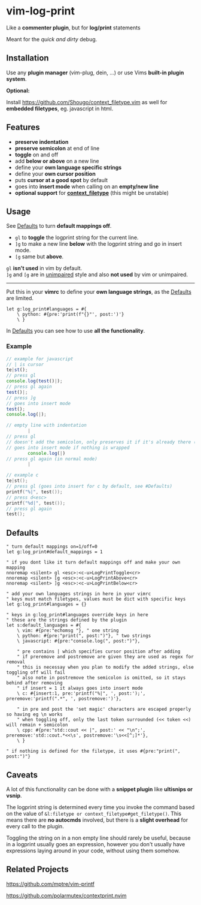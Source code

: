 # vim-log-print

Like a **commenter plugin**, but for **log/print** statements

Meant for the *quick and dirty* debug.

## Installation

Use any **plugin manager** (vim-plug, dein, ...) or use Vims **built-in plugin system**.

**Optional:**

Install https://github.com/Shougo/context_filetype.vim as well for **embedded filetypes**, eg. javascript in html.

## Features

* **preserve indentation**
* **preserve semicolon** at end of line
* **toggle** on and off
* add **below or above** on a new line
* define your **own language specific strings**
* define your **own cursor position**
* puts **cursor at a good spot** by default
* goes into **insert mode** when calling on an **empty/new line**
* **optional support** for [**context_filetype**](https://github.com/Shougo/context_filetype.vim) (this might be unstable)
		
## Usage

See [Defaults](#Defaults) to turn **default mappings off**.

* `gl` to **toggle** the logprint string for the current line.
* `]g` to make a new line **below** with the logprint string and go in insert mode.
* `[g` same but **above**.

`gl` **isn't used** in vim by default.\
`]g` and `[g` are in [unimpaired](https://github.com/tpope/vim-unimpaired) style and also **not used** by vim or unimpaired.

---

Put this in your **vimrc** to define your **own language strings**, as the [Defaults](#Defaults) are limited.

```vim
let g:log_print#languages = #{
	\ python: #{pre:'print(f"{}"', post:')'}
	\ }
```

In [Defaults](#Defaults) you can see how to use **all the functionality**.

### Example
```javascript
// example for javascript
// | is cursor
te|st();
// press gl
console.log(test()|);
// press gl again
test()|;
// press ]g
// goes into insert mode
test();
console.log(|);

// empty line with indentation
		|
// press gl
// doesn't add the semicolon, only preserves it if it's already there (you can change this)
// goes into insert mode if nothing is wrapped
		console.log(|)
// press gl again (in normal mode)
		|
```
```c
// example c
te|st();
// press gl (goes into insert for c by default, see #Defaults)
printf("%|", test());
// press d<esc>
printf("%d|", test());
// press gl again
test();
```

## Defaults

```vim
" turn default mappings on=1/off=0
let g:log_print#default_mappings = 1

" if you dont like it turn default mappings off and make your own mapping
nnoremap <silent> gl <esc>:<c-u>LogPrintToggle<cr>
nnoremap <silent> [g <esc>:<c-u>LogPrintAbove<cr>
nnoremap <silent> ]g <esc>:<c-u>LogPrintBelow<cr>

" add your own languages strings in here in your vimrc
" keys must match filetypes, values must be dict with specific keys
let g:log_print#languages = {}

" keys in g:log_print#languages override keys in here
" these are the strings defined by the plugin
let s:default_languages = #{
	\ vim: #{pre:"echomsg "}, " one string
	\ python: #{pre:"print(", post:")"}, " two strings
	\ javascript: #{pre:"console.log(", post:")"},			

	" pre contains | which specifies cursor position after adding
	" if preremove and postremove are given they are used as regex for removal
	" this is necessay when you plan to modify the added strings, else toggling off will fail
	" also note in postremove the semicolon is omitted, so it stays behind after removing
	" if insert = 1 it always goes into insert mode
	\ c: #{insert:1, pre:'printf("%|", ', post:');', preremove:'printf(".*", ', postremove:')'},

	" in pre and post the 'set magic' characters are escaped properly so having eg \n works
	" when toggling off, only the last token surrounded (<< token <<) will remain + semicolon
	\ cpp: #{pre:"std::cout << |", post:' << "\n";', preremove:'std::cout.*<<\s', postremove:'\s<<[^;]*'},
	\ }

" if nothing is defined for the filetype, it uses #{pre:"print(", post:")"}
```

## Caveats

A lot of this functionality can be done with a **snippet plugin** 
like **ultisnips or vsnip**.

The logprint string is determined every time you invoke the command based on 
the value of `&l:filetype or context_filetype#get_filetype()`. 
This means there are **no autocmds** involved, but there is a **slight overhead**
for every call to the plugin.

Toggling the string on in a non empty line should rarely be useful, because in a logprint
usually goes an expression, however you don't usually have expressions laying 
around in your code, without using them somehow.

## Related Projects

https://github.com/mptre/vim-printf

https://github.com/polarmutex/contextprint.nvim
